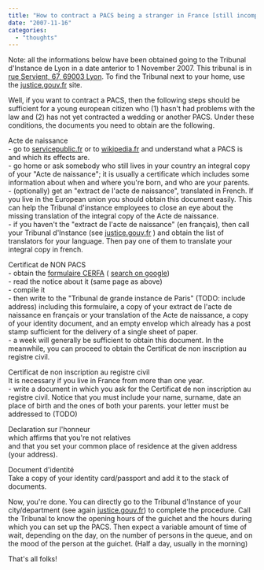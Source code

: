 ```yaml
---
title: "How to contract a PACS being a stranger in France [still incomplete]"
date: "2007-11-16"
categories: 
  - "thoughts"
---
```


Note: all the informations below have been obtained going to the Tribunal d'Instance de Lyon in a date anterior to 1 November 2007. 
This tribunal is in [rue Servient, 67, 69003 Lyon](http://maps.google.fr/maps?f=q&hl=fr&geocode=&time=&date=&ttype=&q=rue+Servient,+67,+69003+Lyon&sll=47.15984,2.988281&sspn=10.205004,20.566406&ie=UTF8&z=16&om=1). To find the Tribunal next to your home, use the [justice.gouv.fr](http://www.justice.gouv.fr/recherche-juridictions/consult.php) site.  
  
Well, if you want to contract a PACS, then the following steps should be sufficient for a young european citizen who (1) hasn't had problems with the law and (2) has not yet contracted a wedding or another PACS. Under these conditions, the documents you need to obtain are the following.  
  
Acte de naissance  
\- go to [servicepublic.fr](http://vosdroits.service-public.fr/particuliers/N144.xhtml) or to [wikipedia.fr](http://fr.wikipedia.org/wiki/Pacte_civil_de_solidarit%25C3%25A9) and understand what a PACS is and which its effects are.  
\- go home or ask somebody who still lives in your country an integral copy of your "Acte de naissance"; it is usually a certificate which includes some information about when and where you're born, and who are your parents.  
\- (optionally) get an "extract de l'acte de naissance", translated in French. If you live in the European union you should obtain this document easily. This can help the Tribunal d'instance employees to close an eye about the missing translation of the integral copy of the Acte de naissance.  
\- if you haven't the "extract de l'acte de naissance" (en français), then call your Tribunal d'Instance (see [justice.gouv.fr](http://www.justice.gouv.fr/recherche-juridictions/consult.php) ) and obtain the list of translators for your language. Then pay one of them to translate your integral copy in french.  
  
Certificat de NON PACS  
\- obtain the [formulaire CERFA](http://www.vos-droits.justice.gouv.fr/index.php?rubrique=10066&ssrubrique=10216&article=11276) ( [search on google](http://www.google.com/search?hl=en&client=firefox-a&rls=org.mozilla%253Aen-US%253Aofficial&hs=Pdg&q=certificat+de+non+pacs+cerfa&btnG=Search&lr=lang_en%257Clang_es%257Clang_fr%257Clang_it))  
\- read the notice about it (same page as above)  
\- compile it  
\- then write to the "Tribunal de grande instance de Paris" (TODO: include address) including this formulaire, a copy of your extract de l'acte de naissance en français or your translation of the Acte de naissance, a copy of your identity document, and an empty envelop which already has a post stamp sufficient for the delivery of a single sheet of paper.  
\- a week will generally be sufficient to obtain this document. In the meanwhile, you can proceed to obtain the Certificat de non inscription au registre civil.  
  
Certificat de non inscription au registre civil  
It is necessary if you live in France from more than one year.  
\- write a document in which you ask for the Certificat de non inscription au registre civil. Notice that you must include your name, surname, date an place of birth and the ones of both your parents. your letter must be addressed to (TODO)  
  
Declaration sur l'honneur  
which affirms that you're not relatives  
and that you set your common place of residence at the given address (your address).  
  
Document d'identité  
Take a copy of your identity card/passport and add it to the stack of documents.  
  
Now, you're done. You can directly go to the Tribunal d'Instance of your city/department (see again [justice.gouv.fr](http://www.justice.gouv.fr/recherche-juridictions/consult.php)) to complete the procedure. Call the Tribunal to know the opening hours of the guichet and the hours during which you can set up the PACS. Then expect a variable amount of time of wait, depending on the day, on the number of persons in the queue, and on the mood of the person at the guichet. (Half a day, usually in the morning)  
  
That's all folks!
